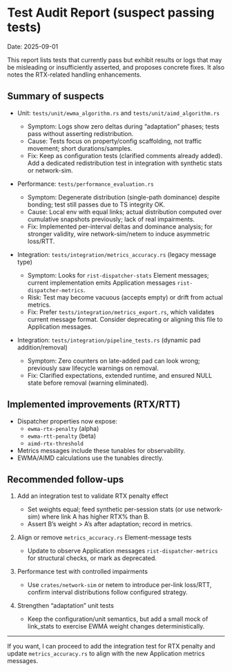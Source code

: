# Test Audit Report (suspect passing tests)

Date: 2025-09-01

This report lists tests that currently pass but exhibit results or logs that may be misleading or insufficiently asserted, and proposes concrete fixes. It also notes the RTX-related handling enhancements.

## Summary of suspects

- Unit: `tests/unit/ewma_algorithm.rs` and `tests/unit/aimd_algorithm.rs`
  - Symptom: Logs show zero deltas during “adaptation” phases; tests pass without asserting redistribution.
  - Cause: Tests focus on property/config scaffolding, not traffic movement; short durations/samples.
  - Fix: Keep as configuration tests (clarified comments already added). Add a dedicated redistribution test in integration with synthetic stats or network-sim.

- Performance: `tests/performance_evaluation.rs`
  - Symptom: Degenerate distribution (single-path dominance) despite bonding; test still passes due to TS integrity OK.
  - Cause: Local env with equal links; actual distribution computed over cumulative snapshots previously; lack of real impairments.
  - Fix: Implemented per-interval deltas and dominance analysis; for stronger validity, wire network-sim/netem to induce asymmetric loss/RTT.

- Integration: `tests/integration/metrics_accuracy.rs` (legacy message type)
  - Symptom: Looks for `rist-dispatcher-stats` Element messages; current implementation emits Application messages `rist-dispatcher-metrics`.
  - Risk: Test may become vacuous (accepts empty) or drift from actual metrics.
  - Fix: Prefer `tests/integration/metrics_export.rs`, which validates current message format. Consider deprecating or aligning this file to Application messages.

- Integration: `tests/integration/pipeline_tests.rs` (dynamic pad addition/removal)
  - Symptom: Zero counters on late-added pad can look wrong; previously saw lifecycle warnings on removal.
  - Fix: Clarified expectations, extended runtime, and ensured NULL state before removal (warning eliminated).

## Implemented improvements (RTX/RTT)

- Dispatcher properties now expose:
  - `ewma-rtx-penalty` (alpha)
  - `ewma-rtt-penalty` (beta)
  - `aimd-rtx-threshold`
- Metrics messages include these tunables for observability.
- EWMA/AIMD calculations use the tunables directly.

## Recommended follow-ups

1) Add an integration test to validate RTX penalty effect
   - Set weights equal; feed synthetic per-session stats (or use network-sim) where link A has higher RTX% than B.
   - Assert B’s weight > A’s after adaptation; record in metrics.

2) Align or remove `metrics_accuracy.rs` Element-message tests
   - Update to observe Application messages `rist-dispatcher-metrics` for structural checks, or mark as deprecated.

3) Performance test with controlled impairments
   - Use `crates/network-sim` or netem to introduce per-link loss/RTT, confirm interval distributions follow configured strategy.

4) Strengthen “adaptation” unit tests
   - Keep the configuration/unit semantics, but add a small mock of link_stats to exercise EWMA weight changes deterministically.

---

If you want, I can proceed to add the integration test for RTX penalty and update `metrics_accuracy.rs` to align with the new Application metrics messages.

